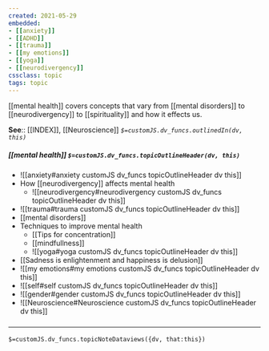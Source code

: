 ```yaml
---
created: 2021-05-29
embedded: 
- [[anxiety]]
- [[ADHD]]
- [[trauma]]
- [[my emotions]]
- [[yoga]]
- [[neurodivergency]]
cssclass: topic
tags: topic
---
```


[[mental health]] covers concepts that vary from [[mental disorders]] to [[neurodivergency]] to [[spirituality]] and how it effects us. 

**See**:: [[INDEX]], [[Neuroscience]]
*`$=customJS.dv_funcs.outlinedIn(dv, this)`*


##### [[mental health]] `$=customJS.dv_funcs.topicOutlineHeader(dv, this)`

- ![[anxiety#anxiety customJS dv_funcs topicOutlineHeader dv this]]
- How [[neurodivergency]] affects mental health
	- ![[neurodivergency#neurodivergency customJS dv_funcs topicOutlineHeader dv this]]
- ![[trauma#trauma customJS dv_funcs topicOutlineHeader dv this]]
- [[mental disorders]]
- Techniques to improve mental health
	- [[Tips for concentration]]
	- [[mindfullness]]
	- ![[yoga#yoga customJS dv_funcs topicOutlineHeader dv this]]
- [[Sadness is enlightenment and happiness is delusion]]
- ![[my emotions#my emotions customJS dv_funcs topicOutlineHeader dv this]]
- ![[self#self customJS dv_funcs topicOutlineHeader dv this]]
- ![[gender#gender customJS dv_funcs topicOutlineHeader dv this]]
- ![[Neuroscience#Neuroscience customJS dv_funcs topicOutlineHeader dv this]]

### <hr class="dataviews"/>
`$=customJS.dv_funcs.topicNoteDataviews({dv, that:this})`
